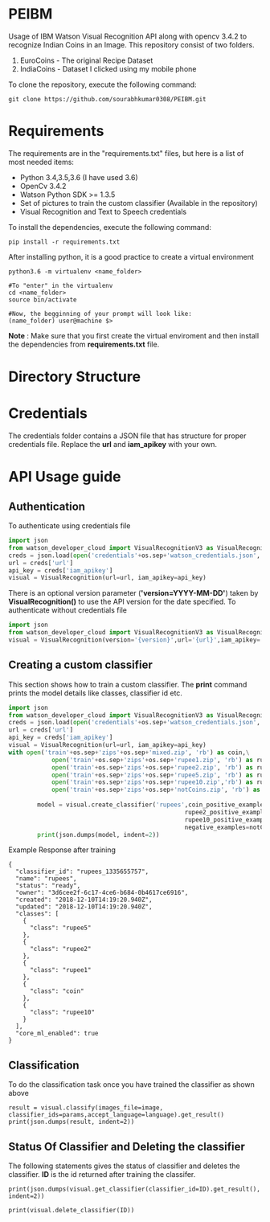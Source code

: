 # PEIBM
Usage of IBM Watson Visual Recognition API along with opencv 3.4.2 to recognize Indian Coins in an Image. This repository consist of two folders.  
1. EuroCoins - The original Recipe Dataset
2. IndiaCoins - Dataset I clicked using my mobile phone  

To clone the repository, execute the following command:  
~~~
git clone https://github.com/sourabhkumar0308/PEIBM.git
~~~
# Requirements
The requirements are in the "requirements.txt" files, but here is a list of most needed items:
* Python 3.4,3.5,3.6 (I have used 3.6)
* OpenCv 3.4.2
* Watson Python SDK >= 1.3.5
* Set of pictures to train the custom classifier (Available in the repository)
* Visual Recognition and Text to Speech credentials  

To install the dependencies, execute the following command:  
~~~
pip install -r requirements.txt
~~~
After installing python, it is a good practice to create a virtual environment  
~~~
python3.6 -m virtualenv <name_folder>

#To "enter" in the virtualenv
cd <name_folder>
source bin/activate

#Now, the begginning of your prompt will look like:
(name_folder) user@machine $>
~~~
__Note__ : Make sure that you first create the virtual enviroment and then install the dependencies from __requirements.txt__ file.
# Directory Structure

# Credentials
The credentials folder contains a JSON file that has structure for proper credentials file. Replace the __url__ and __iam_apikey__ with your own.

# API Usage guide
## Authentication
To authenticate using credentials file  
```python
import json
from watson_developer_cloud import VisualRecognitionV3 as VisualRecognition
creds = json.load(open('credentials'+os.sep+'watson_credentials.json', 'r'))['visual']
url = creds['url']
api_key = creds['iam_apikey']
visual = VisualRecognition(url=url, iam_apikey=api_key)
```
There is an optional version parameter (__'version=YYYY-MM-DD'__) taken by __VisualRecognition()__ to use the API version for the date specified.
To authenticate without credentials file
```python
import json
from watson_developer_cloud import VisualRecognitionV3 as VisualRecognition
visual = VisualRecognition(version='{version}',url='{url}',iam_apikey='{apikey}')
```
## Creating a custom classifier
This section shows how to train a custom classifier. The __print__ command prints the model details like classes, classifier id etc.
```python
import json
from watson_developer_cloud import VisualRecognitionV3 as VisualRecognition
creds = json.load(open('credentials'+os.sep+'watson_credentials.json', 'r'))['visual']
url = creds['url']
api_key = creds['iam_apikey']
visual = VisualRecognition(url=url, iam_apikey=api_key)
with open('train'+os.sep+'zips'+os.sep+'mixed.zip', 'rb') as coin,\
            open('train'+os.sep+'zips'+os.sep+'rupee1.zip', 'rb') as rupee1, \
            open('train'+os.sep+'zips'+os.sep+'rupee2.zip', 'rb') as rupee2, \
            open('train'+os.sep+'zips'+os.sep+'rupee5.zip', 'rb') as rupee5, \
            open('train'+os.sep+'zips'+os.sep+'rupee10.zip','rb') as rupee10, \
            open('train'+os.sep+'zips'+os.sep+'notCoins.zip', 'rb') as notCoins:
        
        model = visual.create_classifier('rupees',coin_positive_examples=coin, rupee1_positive_examples=rupee1,\
                                                 rupee2_positive_examples=rupee2,rupee5_positive_examples=rupee5,\
                                                 rupee10_positive_examples=rupee10,\
                                                 negative_examples=notCoins).get_result()
        print(json.dumps(model, indent=2))
```
Example Response after training  
```
{
  "classifier_id": "rupees_1335655757",
  "name": "rupees",
  "status": "ready",
  "owner": "3d6cee2f-6c17-4ce6-b684-0b4617ce6916",
  "created": "2018-12-10T14:19:20.940Z",
  "updated": "2018-12-10T14:19:20.940Z",
  "classes": [
    {
      "class": "rupee5"
    },
    {
      "class": "rupee2"
    },
    {
      "class": "rupee1"
    },
    {
      "class": "coin"
    },
    {
      "class": "rupee10"
    }
  ],
  "core_ml_enabled": true
}
```
## Classification
To do the classification task once you have trained the classifier as shown above
```
result = visual.classify(images_file=image, classifier_ids=params,accept_language=language).get_result()
print(json.dumps(result, indent=2))
```
## Status Of Classifier and Deleting the classifier
The following statements gives the status of classifier and deletes the classifier. __ID__ is the id returned after training the classifer.
```
print(json.dumps(visual.get_classifier(classifier_id=ID).get_result(), indent=2))
```
```
print(visual.delete_classifier(ID))
```
